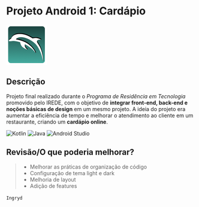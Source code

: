 # Projeto Android 1: Cardápio

![iconeInicial](https://github.com/ingrydf12/projetoCardapio/blob/master/app/src/main/res/drawable/ic_dolphin.png?raw=true)

<!-- ## Índice

###### This is a Heading h6 -->

## Descrição

Projeto final realizado durante o *Programa de Residência em Tecnologia* promovido pelo IREDE, com o objetivo de **integrar front-end, back-end e noções básicas de design** em um mesmo projeto. A ideia do projeto era aumentar a eficiência de tempo e melhorar o atendimento ao cliente em um restaurante, criando um **cardápio online**.

![Kotlin](https://img.shields.io/badge/kotlin-%237F52FF.svg?style=for-the-badge&logo=kotlin&logoColor=white)
![Java](https://img.shields.io/badge/java-%23ED8B00.svg?style=for-the-badge&logo=openjdk&logoColor=white)
![Android Studio](https://img.shields.io/badge/android%20studio-346ac1?style=for-the-badge&logo=android%20studio&logoColor=white)


## Revisão/O que poderia melhorar?

> - Melhorar as práticas de organização de código
> - Configuração de tema light e dark
> - Melhoria de layout
> - Adição de features


```Ingryd```
